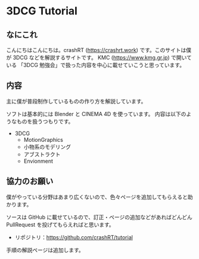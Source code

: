 # 3DCG Tutorial

## なにこれ

こんにちはこんにちは。crashRT (<https://crashrt.work>) です。このサイトは僕が 3DCG などを解説するサイトです。
KMC (<https://www.kmg.gr.jp>) で開いている 「3DCG 勉強会」で扱った内容を中心に載せていこうと思っています。

## 内容

主に僕が普段制作しているものの作り方を解説しています。

ソフトは基本的には Blender と CINEMA 4D を使っています。
内容は以下のようなものを扱うつもりです。

- 3DCG
  - MotionGraphics
  - 小物系のモデリング
  - アブストラクト
  - Envionment

## 協力のお願い

僕がやっている分野はあまり広くないので、色々ページを追加してもらえると助かります。

ソースは GitHub に載せているので、訂正・ページの追加などがあればどんどん PullRequest を投げてもらえればと思います。

- リポジトリ：<https://github.com/crashRT/tutorial>

手順の解説ページは追加します。
